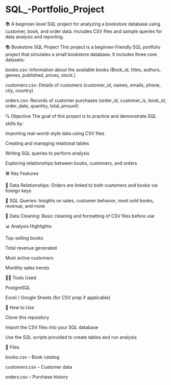 # SQL_-Portfolio_Project
📚 A beginner-level SQL project for analyzing a bookstore database using customer, book, and order data. Includes CSV files and sample queries for data analysis and reporting.

📚 Bookstore SQL Project
This project is a beginner-friendly SQL portfolio project that simulates a small bookstore database. It includes three core datasets:

books.csv: Information about the available books (Book_id, titles, authors, genres, published, prices, stock.)

customers.csv: Details of customers (customer_id, names, emails, phone, city, country)

orders.csv: Records of customer purchases (order_id, customer_is, book_id, order_date, quantity, total_amount)

🔍 Objective
The goal of this project is to practice and demonstrate SQL skills by:

Importing real-world-style data using CSV files

Creating and managing relational tables

Writing SQL queries to perform analysis

Exploring relationships between books, customers, and orders

🛠️ Key Features

🔗 Data Relationships: Orders are linked to both customers and books via foreign keys

🧮 SQL Queries: Insights on sales, customer behavior, most sold books, revenue, and more

🧼 Data Cleaning: Basic cleaning and formatting of CSV files before use

📊 Analysis Highlights:

Top-selling books

Total revenue generated

Most active customers

Monthly sales trends

🧑‍💻 Tools Used

PostgreSQL 

Excel / Google Sheets (for CSV prep if applicable)

🚀 How to Use

Clone this repository

Import the CSV files into your SQL database

Use the SQL scripts provided to create tables and run analysis

📁 Files

books.csv – Book catalog

customers.csv – Customer data

orders.csv – Purchase history
